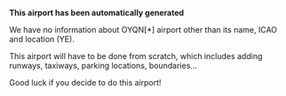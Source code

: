 **This airport has been automatically generated**

We have no information about OYQN[*] airport other than its name, ICAO and location (YE).

This airport will have to be done from scratch, which includes adding runways, taxiways, parking locations, boundaries...

Good luck if you decide to do this airport!
